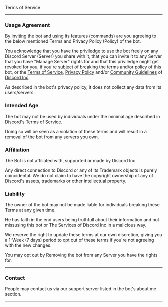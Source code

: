Terms of Service[](#terms-of-service "Permanent link")

-------------------------------------------------------

### Usage Agreement[](#usage-agreement "Permanent link")

By inviting the bot and using its features (commands) are you agreeing to the below mentioned Terms and Privacy Policy (Policy) of the bot.

You acknowledge that you have the priviledge to use the bot freely on any Discord Server (Server) you share with it, that you can invite it to any Server that you have "Manage Server" rights for and that this priviledge might get revoked for you, if you're subject of breaking the terms and/or policy of this bot, or the [Terms of Service](https://discord.com/terms), [Privacy Policy](https://discord.com/privacy) and/or [Community Guidelines](https://discord.com/guidelines) of [Discord Inc](https://discord.com).

As described in the bot's privacy policy, it does not collect any data from its users/servers.

### Intended Age[](#intended-age "Permanent link")

The bot may not be used by individuals under the minimal age described in Discord's Terms of Service.  

Doing so will be seen as a violation of these terms and will result in a removal of the bot from any servers you own.

### Affiliation[](#affiliation "Permanent link")

The Bot is not affiliated with, supported or made by Discord Inc.  

Any direct connection to Discord or any of its Trademark objects is purely coincidental. We do not claim to have the copyright ownership of any of Discord's assets, trademarks or other intellectual property.

### Liability[](#liability "Permanent link")

The owner of the bot may not be made liable for individuals breaking these Terms at any given time.  

He has faith in the end users being truthfull about their information and not missusing this bot or The Services of Discord Inc in a malicious way.

We reserve the right to update these terms at our own discretion, giving you a 1-Week (7 days) period to opt out of these terms if you're not agreeing with the new changes.  

You may opt out by Removing the bot from any Server you have the rights for.

* * *

### Contact[](#contact "Permanent link")

People may contact us via our support server listed in the bot's about me section.



* * *
